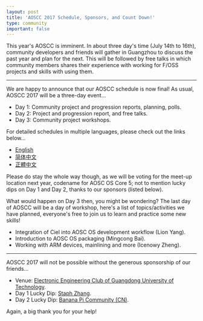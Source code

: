 ```yaml
---
layout: post
title: 'AOSCC 2017 Schedule, Sponsors, and Count Down!'
type: community
important: false
---
```


This year's AOSCC is imminent. In about three day's time (July 14th to 16th), community developers and friends will gather in Guangzhou to discuss the past year and plan for the next. This will be followed by free talks in which community members shares their experience with working for F/OSS projects and skills with using them.

--------

We are happy to announce that our AOSCC schedule is now final! As usual, AOSCC 2017 will be a three-day event...

- Day 1: Community project and progression reports, planning, polls.
- Day 2: Project and progression report, and free talks.
- Day 3: Community project workshops.

For detailed schedules in multiple languages, please check out the links below...

- [English](https://github.com/AOSC-Dev/aoscc/blob/master/2017/README.md#schedule)
- [简体中文](https://github.com/AOSC-Dev/aoscc/blob/master/2017/README_zhCN.md#日程)
- [正體中文](https://github.com/AOSC-Dev/aoscc/blob/master/2017/README_zhTW.md#日程)

Please do stay the whole way though, as we will be voting for the meet-up location next year, codename for AOSC OS Core 5; not to mention lucky dips on Day 1 and Day 2, thanks to our sponsors (listed below).

What would happen on Day 3 then, you might be wondering? The last day of AOSCC will be a day of workshop, here's a list of topics/activities we have planned, everyone's free to join us to learn and practice some new skills!

- Integration of Ciel into AOSC OS development workflow (Lion Yang).
- Introduction to AOSC OS packaging (Mingcong Bai).
- Working with ARM devices, mainlining and more (Icenowy Zheng).

--------

AOSCC 2017 will not be possible without the generous sponsorship of our friends...

- Venue: [Electronic Engineering Club of Guangdong University of Technology](http://www.gdut.edu.cn/).
- Day 1 Lucky Dip: [Staph Zhang](https://github.com/StephDC).
- Day 2 Lucky Dip: [Banana Pi Community (CN)](https://www.banana-pi.org.cn).

Again, a big thank you for your help!